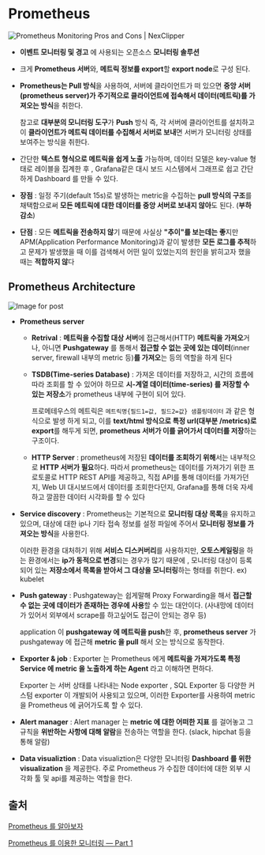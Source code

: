 # Prometheus

![Prometheus Monitoring Pros and Cons | NexClipper](https://www.nexclipper.io/wp-content/uploads/2020/06/57307750-696bb980-70e5-11e9-9b0b-73ad88bde6a3.png)

- **이벤트 모니터링 및 경고** 에 사용되는 오픈소스 **모니터링 솔루션** 

- 크게 **Prometheus 서버**와, **메트릭 정보를 export**할 **export node**로 구성 된다.

- **Prometheus는 Pull 방식**을 사용하여, 서버에 클라이언트가 떠 있으면 **중앙 서버(prometheus server)가 주기적으로 클라이언트에 접속해서 데이터(메트릭)를 가져오는 방식**을 취한다.

  참고로 **대부분의 모니터링 도구**가 **Push** 방식 즉, 각 서버에 클라이언트를 설치하고 이 **클라이언트가 메트릭 데이터를 수집해서 서버로 보내**면 서버가 모니터링 상태를 보여주는 방식을 취한다.

- 간단한 **텍스트 형식으로 메트릭을 쉽게 노출** 가능하며, 데이터 모델은 key-value 형태로 레이블을 집계한 후 , Grafana같은 대시 보드 시스템에서 그래프로 쉽고 간단하게 Dashboard 를 만들 수 있다.

- **장점** : 일정 주기(default 15s)로 발생하는 metric을 수집하는 **pull 방식의 구조**를 채택함으로써 **모든 메트릭에 대한 데이터를 중앙 서버로 보내지 않아**도 된다. (**부하 감소**)

- **단점** : 모든 **메트릭을 전송하지 않**기 때문에 사실상 **"추이"를 보는데는 좋**지만 APM(Application Performance Monitoring)과 같이 발생한 **모든 로그를 추적**하고 문제가 발생했을 때 이를 검색해서 어떤 일이 있었는지의 원인을 밝히고자 했을때는 **적합하지 않**다

  

## Prometheus Architecture

![Image for post](https://miro.medium.com/max/2816/1*tHxrGpEUte5iz8IVKAhyfQ.png)

- **Prometheus server**

  - **Retrival** : **메트릭을 수집할 대상 서버**에 접근해서(HTTP) **메트릭을 가져오**거나, 아니면 **Pushgateway** 를 통해서 **접근할 수 없는 곳에 있는 데이터**(inner server, firewall 내부의 metric 등)**를 가져오**는 등의 역할을 하게 된다

  - **TSDB(Time-series Database)** : 가져온 데이터를 저장하고, 시간의 흐름에 따라 조회를 할 수 있어야 하므로 **시-계열 데이터(time-series) 를 저장할 수 있는 저장소**가 prometheus 내부에 구현이 되어 있다.

    프로메테우스의 메트릭은 `메트릭명{필드1=값, 필드2=값} 샘플링데이터` 과 같은 형식으로 발생 하게 되고, 이를 **text/html 방식으로 특정 url(대부분 /metrics)로 export**를 해두게 되면, **prometheus 서버가 이를 긁어가서 데이터를 저장**하는 구조이다.

  - **HTTP Server** : prometheus에 저장된 **데이터를 조회하기 위해**서는 내부적으로 **HTTP 서버가 필요**하다. 따라서 prometheus는 데이터를 가져가기 위한 프로토콜로 HTTP REST API를 제공하고, 직접 API를 통해 데이터를 가져가던지, Web UI 대시보드에서 데이터를 조회한다던지, Grafana를 통해 더욱 자세하고 깔끔한 데이터 시각화를 할 수 있다

- **Service discovery** : Prometheus는 기본적으로 **모니터링 대상 목록**을 유지하고 있으며, 대상에 대한 ip나 기타 접속 정보를 설정 파일에 주어서 **모니터링 정보를 가져오는 방식**을 사용한다.

  이러한 환경을 대처하기 위해 **서비스 디스커버리**를 사용하지만, **오토스케일링**을 하는 환경에서는 **ip가 동적으로 변경**되는 경우가 많기 때문에 , 모니터링 대상이 등록되어 있는 **저장소에서 목록을 받아서 그 대상을 모니터링**하는 형태를 취한다. ex) kubelet

- **Push gateway** : Pushgateway는 쉽게말해 Proxy Forwarding을 해서 **접근할 수 없는 곳에 데이터가 존재하는 경우에 사용**할 수 있는 대안이다. (사내망에 데이터가 있어서 외부에서 scrape를 하고싶어도 접근이 안되는 경우 등)

  application 이 **pushgateway 에 메트릭을 push**한 후, **prometheus server** 가 pushgateway 에 접근해 **metric 을 pull** 해서 오는 방식으로 동작한다.

- **Exporter & job** : Exporter 는 Prometheus 에게 **메트릭을 가져가도록 특정 Service 에 metric 을 노출하게 하는 Agent** 라고 이해하면 편하다.

  Exporter 는 서버 상태를 나타내는 Node exporter , SQL Exporter 등 다양한 커스텀 exporter 이 개발되어 사용되고 있으며, 이러한 Exporter를 사용하여 metric 을 Prometheus 에 긁어가도록 할 수 있다.

- **Alert manager** : Alert manager 는 **metric 에 대한 어떠한 지표** 를 걸어놓고 그 규칙을 **위반하는 사항에 대해 알람**을 전송하는 역할을 한다. (slack, hipchat 등을 통해 알람)

- **Data visualiztion** : Data visualiztion은 다양한 모니터링 **Dashboard 를 위한 visualization** 을 제공한다. 주로 Prometheus 가 수집한 데이터에 대한 외부 시각화 툴 및 api를 제공하는 역할을 한다.

  

## 출처 

[Prometheus 를 알아보자](https://gompangs.tistory.com/entry/Prometheus-를-알아보자)

[Prometheus 를 이용한 모니터링 — Part 1](https://medium.com/@tkdgy0801/prometheus-%EB%A5%BC-%EC%9D%B4%EC%9A%A9%ED%95%9C-%EB%AA%A8%EB%8B%88%ED%84%B0%EB%A7%81-part-1-69de3e87d427)



